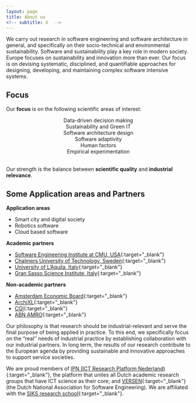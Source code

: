 ```yaml
---
layout: page
title: About us
<!-- subtitle: X  -->
---
```


We carry out research in software engineering and software architecture in general, and specifically on their socio-technical and environmental sustainability. Software and sustainability play a key role in modern society. Europe focuses on sustainability and innovation more than ever. Our focus is on devising systematic, disciplined, and quantifiable approaches for designing, developing, and maintaining complex software intensive systems.

## Focus
Our **focus** is on the following scientific areas of interest:
<div class="row ">
<div class="col-lg-6 col-md-12 col-xs-12 col-sm-12">
<div style="text-align: center;"><span class="fa fa-bar-chart-o icon_bg icon_square"></span><div>Data-driven decision making</div></div>
</div>
<div class="col-lg-6 col-md-12 col-xs-12 col-sm-12">
<div style="text-align: center;"><span class="fa fa-dashboard icon_bg icon_square"></span><div>Sustainability and Green IT</div></div>
</div>
<div class="col-lg-6 col-md-12 col-xs-12 col-sm-12">
<div style="text-align: center;"><span class="fa fa-cubes icon_bg icon_square"></span><div>Software architecture design</div></div>
</div>
<div class="col-lg-6 col-md-12 col-xs-12 col-sm-12">
<div style="text-align: center;"><span class="fa fa-line-chart icon_bg icon_square"></span><div>Software adaptivity</div></div>
</div>
<div class="col-lg-6 col-md-12 col-xs-12 col-sm-12">
<div style="text-align: center;"><span class="fa fa-users icon_bg icon_square"></span><div>Human factors</div></div>
</div>
<div class="col-lg-6 col-md-12 col-xs-12 col-sm-12">
<div style="text-align: center;"><span class="fa fa-flask icon_bg icon_square"></span><div>Empirical experimentation</div></div>
</div>
<br />
</div>

Our strength is the balance between **scientific quality** and **industrial relevance**.

## Some Application areas and Partners

**Application areas**
  - Smart city and digital society
  - Robotics software
  - Cloud based software

**Academic partners**
  - [Software Engineering Institute at CMU, USA](https://www.sei.cmu.edu){:target="_blank"}
  - [Chalmers University of Technology, Sweden](https://www.chalmers.se/en){:target="_blank"}
  - [University of L’Aquila, Italy](https://www.disim.univaq.it){:target="_blank"}
  - [Gran Sasso Science Institute, Italy](https://cs.gssi.it){:target="_blank"}

**Non-academic partners**
  - [Amsterdam Economic Board](https://amsterdameconomicboard.com/en/who-are-we){:target="_blank"}
  - [ArchiXL](https://www.archixl.nl/en){:target="_blank"}
  - [CGI](https://www.cgi.com/en){:target="_blank"}
  - [ABN AMRO](https://www.abnamro.nl/en/personal/overabnamro/sustainability){:target="_blank"}

  Our philosophy is that research should be industrial-relevant and serve the final purpose of being applied in practice. To this end, we specifically focus on the “real’’ needs of industrial practice by establishing collaboration with our industrial partners. In long term, the results of our research contribute to the European agenda by providing sustainable and innovative approaches to support service societies.

  We are proud members of [IPN (ICT Research Platform Nederland)](https://ict-research.nl){:target="_blank"}, the platform that unites all Dutch academic research groups that have ICT science as their core; and [VERSEN](http://www.versen.nl){:target="_blank"} (the Dutch National Association for Software Engineering). We are affiliated with the [SIKS research school](http://www.siks.nl){:target="_blank"}.
